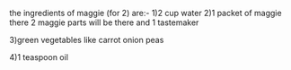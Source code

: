 
the ingredients of maggie (for 2) are:- 1)2 cup water 2)1 packet of maggie there 2 maggie parts will be there and 1 tastemaker

3)green vegetables like carrot onion peas

4)1 teaspoon oil
